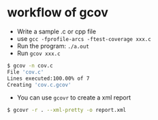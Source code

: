 # workflow of gcov

- Write a sample .c or cpp file
- use `gcc -fprofile-arcs -ftest-coverage xxx.c`
- Run the program: `./a.out`
- Run `gcov xxx.c`

```bash
$ gcov -n cov.c
File 'cov.c'
Lines executed:100.00% of 7
Creating 'cov.c.gcov'
```

- You can use `gcovr` to create a xml report

```bash
$ gcovr -r . --xml-pretty -o report.xml
```

